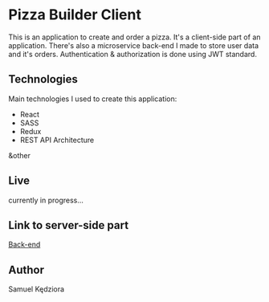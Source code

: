 # Pizza Builder Client

This is an application to create and order a pizza. It's a client-side part of an application. There's also a microservice back-end I made to store user data and it's orders. Authentication & authorization is done using JWT standard.

## Technologies

Main technologies I used to create this application:

-   React
-   SASS
-   Redux
-   REST API Architecture

&other

## Live

currently in progress...

## Link to server-side part

[Back-end](https://github.com/ssazero/pizza-builder-service/)

## Author
Samuel Kędziora
